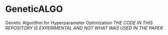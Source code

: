 # GeneticALGO
Genetic Algorithm for Hyperparameter Optimization
*THE CODE IN THIS REPOSITORY IS EXPERIMENTAL AND NOT WHAT WAS USED IN THE PAPER*
